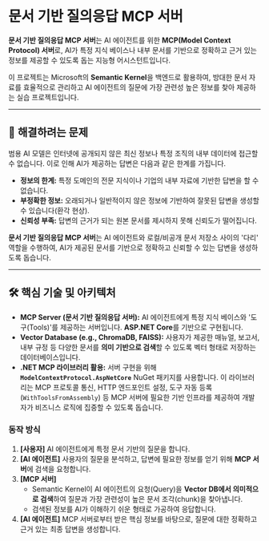 # 문서 기반 질의응답 MCP 서버

**문서 기반 질의응답 MCP 서버**는 AI 에이전트를 위한 **MCP(Model Context Protocol) 서버**로, AI가 특정 지식 베이스나 내부 문서를 기반으로 정확하고 근거 있는 정보를 제공할 수 있도록 돕는 지능형 어시스턴트입니다.

이 프로젝트는 Microsoft의 **Semantic Kernel**을 백엔드로 활용하여, 방대한 문서 자료를 효율적으로 관리하고 AI 에이전트의 질문에 가장 관련성 높은 정보를 찾아 제공하는 실습 프로젝트입니다.

---

## 🎯 해결하려는 문제

범용 AI 모델은 인터넷에 공개되지 않은 최신 정보나 특정 조직의 내부 데이터에 접근할 수 없습니다. 이로 인해 AI가 제공하는 답변은 다음과 같은 한계를 가집니다.

* **정보의 한계:** 특정 도메인의 전문 지식이나 기업의 내부 자료에 기반한 답변을 할 수 없습니다.
* **부정확한 정보:** 오래되거나 일반적이지 않은 정보에 기반하여 잘못된 답변을 생성할 수 있습니다(환각 현상).
* **신뢰성 부족:** 답변의 근거가 되는 원본 문서를 제시하지 못해 신뢰도가 떨어집니다.

**문서 기반 질의응답 MCP 서버**는 AI 에이전트와 로컬/비공개 문서 저장소 사이의 '다리' 역할을 수행하여, AI가 제공된 문서를 기반으로 정확하고 신뢰할 수 있는 답변을 생성하도록 돕습니다.

---

## 🛠️ 핵심 기술 및 아키텍처

* **MCP Server (문서 기반 질의응답 서버):** AI 에이전트에게 특정 지식 베이스와 '도구(Tools)'를 제공하는 서버입니다. **ASP.NET Core**를 기반으로 구현됩니다.
* **Vector Database (e.g., ChromaDB, FAISS):** 사용자가 제공한 매뉴얼, 보고서, 내부 규정 등 다양한 문서를 **의미 기반으로 검색**할 수 있도록 벡터 형태로 저장하는 데이터베이스입니다.
* **.NET MCP 라이브러리 활용:** 서버 구현을 위해 **`ModelContextProtocol.AspNetCore`** NuGet 패키지를 사용합니다. 이 라이브러리는 MCP 프로토콜 통신, HTTP 엔드포인트 설정, 도구 자동 등록(`WithToolsFromAssembly`) 등 MCP 서버에 필요한 기반 인프라를 제공하여 개발자가 비즈니스 로직에 집중할 수 있도록 돕습니다.

### 동작 방식

1.  **[사용자]** AI 에이전트에게 특정 문서 기반의 질문을 합니다.
2.  **[AI 에이전트]** 사용자의 질문을 분석하고, 답변에 필요한 정보를 얻기 위해 **MCP 서버**에 검색을 요청합니다.
3.  **[MCP 서버]**
    * Semantic Kernel이 AI 에이전트의 요청(Query)을 **Vector DB에서 의미적으로 검색**하여 질문과 가장 관련성이 높은 문서 조각(chunk)을 찾아냅니다.
    * 검색된 정보를 AI가 이해하기 쉬운 형태로 가공하여 응답합니다.
4.  **[AI 에이전트]** MCP 서버로부터 받은 핵심 정보를 바탕으로, 질문에 대한 정확하고 근거 있는 최종 답변을 생성합니다.